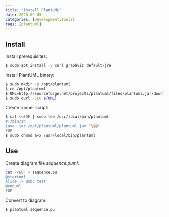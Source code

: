 ```yaml
---
title: "Install PlantUML"
date: 2020-09-05
categories: [Development,Tools]
tags: [plantuml]
---
```


## Install

Install prerequisites:
```bash
$ sudo apt install -y curl graphviz default-jre
```

Install PlantUML binary:
```bash
$ sudo mkdir -p /opt/plantuml
$ cd /opt/plantuml
$ UML=http://sourceforge.net/projects/plantuml/files/plantuml.jar/download
$ sudo curl -JLO ${UML}
```

Create runner script:
```bash
$ cat <<EOF | sudo tee /usr/local/bin/plantuml
#!/bin/sh
java -jar /opt/plantuml/plantuml.jar "\$@"
EOF
$ sudo chmod a+x /usr/local/bin/plantuml
```

## Use

Create diagram file _sequence.puml_:
```bash
cat <<EOF > sequence.pu
@startuml
Alice -> Bob: test
@enduml
EOF
```

Convert to diagram:
```bash
$ plantuml sequence.pu
```



